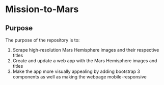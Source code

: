 # Mission-to-Mars

## Purpose
The purpose of the repository is to:
1. Scrape high-resolution Mars Hemisphere images and their respective titles
2. Create and update a web app with the Mars Hemisphere images and titles
3. Make the app more visually appealing by adding bootstrap 3 components as well as making the webpage mobile-responsive
